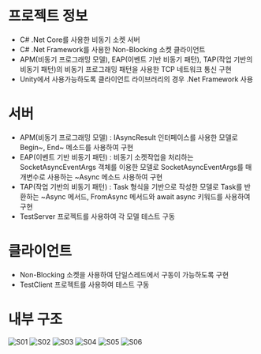 # 프로젝트 정보  
- C# .Net Core를 사용한 비동기 소켓 서버
- C# .Net Framework를 사용한 Non-Blocking 소켓 클라이언트
- APM(비동기 프로그래밍 모델), EAP(이벤트 기반 비동기 패턴), TAP(작업 기반의 비동기 패턴)의 비동기 프로그래밍 패턴을 사용한 TCP 네트워크 통신 구현
- Unity에서 사용가능하도록 클라이언트 라이브러리의 경우 .Net Framework 사용
  
# 서버
- APM(비동기 프로그래밍 모델) : IAsyncResult 인터페이스를 사용한 모델로 Begin~, End~ 메소드를 사용하여 구현
- EAP(이벤트 기반 비동기 패턴) : 비동기 소켓작업을 처리하는 SocketAsyncEventArgs 객체를 이용한 모델로 SocketAsyncEventArgs를 매개변수로 사용하는 ~Async 메소드 사용하여 구현
- TAP(작업 기반의 비동기 패턴) : Task 형식을 기반으로 작성한 모델로 Task를 반환하는 ~Async 메서드, FromAsync 메서드와 await async 키워드를 사용하여 구현
- TestServer 프로젝트를 사용하여 각 모델 테스트 구동
  
# 클라이언트
- Non-Blocking 소켓을 사용하여 단일스레드에서 구동이 가능하도록 구현
- TestClient 프로젝트를 사용하여 테스트 구동

# 내부 구조
![S01](https://user-images.githubusercontent.com/100393621/201567638-a7cc2bf5-0404-4366-a82f-4903eaf94eb5.PNG)
![S02](https://user-images.githubusercontent.com/100393621/201567641-3841e935-97b9-4b80-af64-d50a5c5cc141.PNG)
![S03](https://user-images.githubusercontent.com/100393621/201567661-6cf436e3-608a-45da-b449-383bfddcef37.PNG)
![S04](https://user-images.githubusercontent.com/100393621/201567668-a0ac80b4-9b65-41bb-92da-5fd17c7e8b8d.PNG)
![S05](https://user-images.githubusercontent.com/100393621/201567672-31546865-0ecf-420c-8c45-3e872eb96328.PNG)
![S06](https://user-images.githubusercontent.com/100393621/201567675-6bd63cff-33b8-4083-844b-d10c18c67570.PNG)
